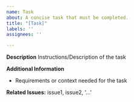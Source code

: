 ```yaml
---
name: Task
about: A concise task that must be completed.
title: "[Task]"
labels: ''
assignees: ''

---
```


**Description**
Instructions/Description of the task

**Additional Information**
- Requirements or context needed for the task

**Related Issues:** issue1, issue2, '...'
